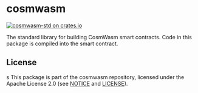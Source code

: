 # cosmwasm

[![cosmwasm-std on crates.io](https://img.shields.io/crates/v/cosmwasm-std.svg)](https://crates.io/crates/cosmwasm-std)

The standard library for building CosmWasm smart contracts. Code in this package
is compiled into the smart contract.

## License

s
This package is part of the cosmwasm repository, licensed under the Apache
License 2.0 (see [NOTICE](https://github.com/CosmWasm/cosmwasm/blob/main/NOTICE)
and [LICENSE](https://github.com/CosmWasm/cosmwasm/blob/main/LICENSE)).
